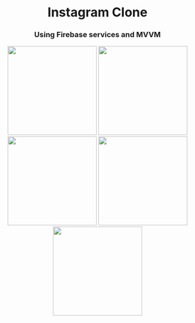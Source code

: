 <h1 align="center">Instagram Clone</h1>
<h3 align="center">Using Firebase services and MVVM</h3>

<p align="center">
  <img src="https://github.com/Increase12345/Instagram/assets/98255061/8c4d5edb-dad8-4003-9cbb-4e35753b20c1" width="200" />
  <img src="https://github.com/Increase12345/Instagram/assets/98255061/593c5131-25c8-4106-93ec-8aad5920752f" width="200" />
  <img src="https://github.com/Increase12345/Instagram/assets/98255061/5984ec32-b401-4a3f-9cc9-e7ea6e3f2d63" width="200" />
  <img src="https://github.com/Increase12345/Instagram/assets/98255061/58462171-520d-4d3e-ab7b-9d69dd63e9d9" width="200" />
  <img src="https://github.com/Increase12345/Instagram/assets/98255061/f6e5b83b-4c6c-46b5-8850-87b29d1000a3" width="200" />
</p>

